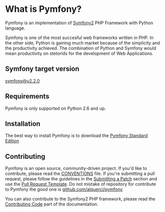 What is Pymfony?
================

Pymfony is an implementation of [Symfony2][6] PHP Framework with Python language.

Symfony is one of the most succesful web frameworks written in PHP. In the
other side, Python is gaining much market because of the simplicity and the
productivity achieved. The combination of Python and Symfony would mean
productivity on stetorids for the development of Web Applications.

Symfony target version
----------------------

[symfony@v2.2.0](https://github.com/symfony/symfony/tree/v2.2.0)


Requirements
------------

Pymfony is only supported on Python 2.6 and up.


Installation
------------

The best way to install Pymfony is to download the [Pymfony Standard Edition](https://github.com/pymfony/pymfony-standard#readme)


Contributing
------------

Pymfony is an open source, community-driven project. If you'd like to
contribute, please read the [CONVENTIONS][1] file. If you're submitting
a pull request, please follow the guidelines in the [Submitting a Patch][2]
section and use the [Pull Request Template][3]. Do not mistake of repository
for contribute to Pymfony the good one is [github.com/alquerci/pymfony][4].

You can also contribute to the Symfony2 PHP framework, please read the
[Contributing Code][5] part of the documentation.


[1]: ./CONVENTIONS.md
[2]: http://symfony.com/doc/current/contributing/code/patches.html#check-list
[3]: http://symfony.com/doc/current/contributing/code/patches.html#make-a-pull-request
[4]: ./
[5]: http://symfony.com/doc/current/contributing/code/index.html
[6]: http://symfony.com
